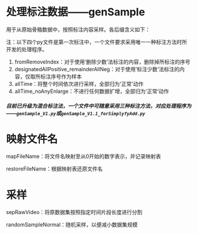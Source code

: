 # 处理标注数据——genSample

用于从原始骨骼数据中，按照标注内容采样。各后缀含义如下：

注：以下四个py文件是第一次标注中，一个文件要求采用唯一一种标注方法时所开发的处理程序。

1. fromRemoveIndex：对于使用’删除少数‘法标注的内容，删除掉所标注的序号
2. designatedAllPositive_remainderAllNeg：对于使用’标注少数‘法标注的内容，仅取所标注序号作为样本
3. allTime：将整个时间依次进行采样，全部归为'正常'动作
4. allTime_noAnyEnlarge：不进行任何数据扩增，全部归为’正常‘动作

##### 目前已升级为混合标注法，一个文件中可随意采用三种标注方法，对应处理程序为——`genSample_V1.py`或`genSample_V1.1_forSimplyfyAdd.py`

# 映射文件名

mapFileName：将文件名映射至从0开始的数字表示，并记录映射表

restoreFileName：根据映射表还原文件名

# 采样

sepRawVideo：将原数据集按照指定时间片段长度进行分割

randomSampleNormal：随机采样，以便减小数据集规模